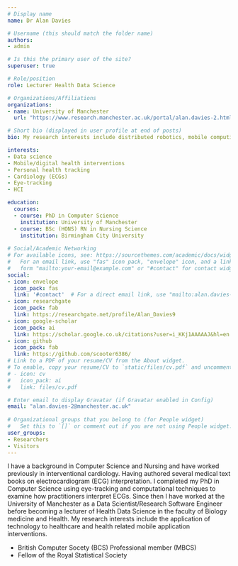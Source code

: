 ```yaml
---
# Display name
name: Dr Alan Davies

# Username (this should match the folder name)
authors:
- admin

# Is this the primary user of the site?
superuser: true

# Role/position
role: Lecturer Health Data Science

# Organizations/Affiliations
organizations:
- name: University of Manchester
  url: "https://www.research.manchester.ac.uk/portal/alan.davies-2.html"

# Short bio (displayed in user profile at end of posts)
bio: My research interests include distributed robotics, mobile computing and programmable matter.

interests:
- Data science
- Mobile/digital health interventions 
- Personal health tracking
- Cardiology (ECGs)
- Eye-tracking
- HCI

education:
  courses:
  - course: PhD in Computer Science
    institution: University of Manchester
  - course: BSc (HONS) RN in Nursing Science
    institution: Birmingham City University 
  
# Social/Academic Networking
# For available icons, see: https://sourcethemes.com/academic/docs/widgets/#icons
#   For an email link, use "fas" icon pack, "envelope" icon, and a link in the
#   form "mailto:your-email@example.com" or "#contact" for contact widget.
social:
- icon: envelope
  icon_pack: fas
  link: '#contact'  # For a direct email link, use "mailto:alan.davies-2@manchester.ac.uk".
- icon: researchgate
  icon_pack: fab
  link: https://researchgate.net/profile/Alan_Davies9
- icon: google-scholar
  icon_pack: ai
  link: https://scholar.google.co.uk/citations?user=i_KKj1AAAAAJ&hl=en
- icon: github
  icon_pack: fab
  link: https://github.com/scooter6386/
# Link to a PDF of your resume/CV from the About widget.
# To enable, copy your resume/CV to `static/files/cv.pdf` and uncomment the lines below.  
# - icon: cv
#   icon_pack: ai
#   link: files/cv.pdf

# Enter email to display Gravatar (if Gravatar enabled in Config)
email: "alan.davies-2@manchester.ac.uk"
  
# Organizational groups that you belong to (for People widget)
#   Set this to `[]` or comment out if you are not using People widget.  
user_groups:
- Researchers
- Visitors
---
```


I have a background in Computer Science and Nursing and have worked previously in interventional cardiology. Having authored several medical text books on electrocardiogram (ECG) interpretation. I completed my PhD in Computer Science using eye-tracking and computational techniques to examine how practitioners interpret ECGs. Since then I have worked at the University of Manchester as a Data Scientist/Research Software Engineer before becoming a lecturer of Health Data Science in the faculty of Biology medicine and Health. My research interests include the application of technology to healthcare and health related mobile application interventions.

- British Computer Socety (BCS) Professional member (MBCS)<br />
- Fellow of the Royal Statistical Society
